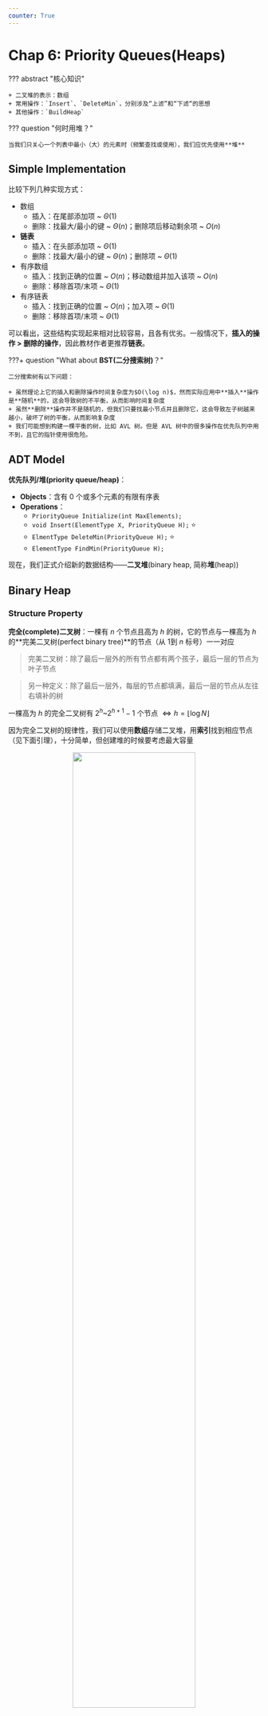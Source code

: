 ```yaml
---
counter: True
---
```


# Chap 6: Priority Queues(Heaps)

??? abstract "核心知识"

	+ 二叉堆的表示：数组
	+ 常用操作：`Insert`、`DeleteMin`，分别涉及“上滤”和“下滤“的思想
	+ 其他操作：`BuildHeap`

??? question "何时用堆？"

	当我们只关心一个列表中最小（大）的元素时（频繁查找或使用），我们应优先使用**堆**

## Simple Implementation

比较下列几种实现方式：

+ 数组
	+ 插入：在尾部添加项 \~ $\Theta(1)$
	+ 删除：找最大/最小的键 \~ $\Theta(n)$；删除项后移动剩余项 \~ $O(n)$
+ **链表**
	+ 插入：在头部添加项 \~ $\Theta(1)$
	+ 删除：找最大/最小的键 \~ $\Theta(n)$；删除项 \~ $\Theta(1)$
+ 有序数组
	+ 插入：找到正确的位置 \~ $O(n)$；移动数组并加入该项 \~ $O(n)$
	+ 删除：移除首项/末项 \~ $\Theta(1)$
+ 有序链表
	+ 插入：找到正确的位置 \~ $O(n)$；加入项 \~ $\Theta(1)$
	+ 删除：移除首项/末项 \~ $\Theta(1)$

可以看出，这些结构实现起来相对比较容易，且各有优劣。一般情况下，**插入的操作 > 删除的操作**，因此教材作者更推荐**链表**。

???+ question "What about **BST(二分搜索树)**？"

	二分搜索树有以下问题：

	+ 虽然理论上它的插入和删除操作时间复杂度为$O(\log n)$，然而实际应用中**插入**操作是**随机**的，这会导致树的不平衡，从而影响时间复杂度
	+ 虽然**删除**操作并不是随机的，但我们只要找最小节点并且删除它，这会导致左子树越来越小，破坏了树的平衡，从而影响复杂度
	+ 我们可能想到构建一棵平衡的树，比如 AVL 树。但是 AVL 树中的很多操作在优先队列中用不到，且它的指针使用很危险。 

## ADT Model

**优先队列/堆(priority queue/heap)**：

+ **Objects**：含有 0 个或多个元素的有限有序表
+ **Operations**：
	+ `PriorityQueue Initialize(int MaxElements);`
	+ `void Insert(ElementType X, PriorityQueue H);` :star:
	+ `ElmentType DeleteMin(PriorityQueue H);` :star:
	+ `ElementType FindMin(PriorityQueue H);`

现在，我们正式介绍新的数据结构——**二叉堆**(binary heap, 简称**堆**(heap))

## Binary Heap

### Structure Property

**完全(complete)二叉树**：一棵有 $n$ 个节点且高为 $h$ 的树，它的节点与一棵高为 $h$ 的**完美二叉树(perfect binary tree)**的节点（从 1到 $n$ 标号）一一对应
>完美二叉树：除了最后一层外的所有节点都有两个孩子，最后一层的节点为叶子节点

>另一种定义：除了最后一层外，每层的节点都填满，最后一层的节点从左往右填补的树

一棵高为 $h$ 的完全二叉树有 $2^h$~$2^{h + 1} - 1$ 个节点 $\Leftrightarrow h = \lfloor \log N \rfloor$

因为完全二叉树的规律性，我们可以使用**数组**存储二叉堆，用**索引**找到相应节点（见下面引理），十分简单，但创建堆的时候要考虑最大容量

<div style="text-align: center; margin-top: 15px;">
<img src="Images/C6/Quicker_20240403_145352.png" width="70%" style="margin: 0 auto;">
</div>

🌟引理：如果一棵有$n$个节点的**完全二叉树**按**层序**表示，则对于索引为 $i(1 \le i \le n)$ 的节点，我们有：

+ **父节点**的索引 $= \begin{cases} \lfloor \dfrac{i}{2} \rfloor & \text{if } i \ne 1 \\ \text{None} & \text{if } i = 1\end{cases}$
>C语言的整数除法自动帮我们向下取整，因此直接除就行了

+ **左孩子**的索引 $= \begin{cases} 2i & \text{if } 2i \le n \\ \text{None} & \text{if } 2i > n\end{cases}$

+ **右孩子**的索引 $= \begin{cases} 2i + 1 & \text{if } 2i + 1 \le n \\ \text{None} & \text{if } 2i + 1 > n\end{cases}$

!!! note "注"

	索引从 1 开始，看似只是为了得到比较舒服的表示法。但这样做后，索引为 0 的位置就空出来了，我们之后会利用这个位置，作为**哨兵(sentinel)**（将其设为整个堆的最小值），方便后面的*插入*和*删除*操作

声明部分：

``` c
struct HeapStruct
{
	/* Maximum size that can fit in the heap */
	unsigned int max_heap_size;
	/* Current size of elements in the heap */
	unsigned int size;
	element_type *elements;
};
typedef struct HeapStruct *PriorityQueue;
```

#### Initialize

``` c
PriorityQueue Initiailize(int MaxElments)
{
	PriorityQueue H;
	if (MaxElements < MinPQSize)
		return Error("Priority queue size is too small");
	H = (PriorityQueue)malloc(sizeof(struct HeapStruct));
	if (H == NULL)
		return FatalError("Out of Space!!!");
	// Allocate the array plus one extra for sentinel
	H->Elements = (ElementType * )malloc((MaxElements + 1) * sizeof(ElementType));
	if (H->Elements == NULL)
		return FatalError("Out of Space!!!");
	H->Capacity = MaxElements;
	H->Size = 0;
	H->Elements[0] = MinData;  // set the sentinel
	return H;
}
```
### Heap Order Property

+ **最小树(min tree)**：一棵树中每个节点的键值不大于它的孩子
+ **最小堆(min heap)**：完全二叉树 + 最小树

> 我们也能以类似的方法定义**最大堆**，这里就不写出来了

<div style="text-align: center; margin-top: 15px;">
<img src="Images/C6/Quicker_20240403_151551.png" width="70%" style="margin: 0 auto;">
</div>

+ 显而易见，**根节点**是堆中最小(大)的节点
+ 从堆的根节点出发，到任意节点的路径上的节点是**有序**的（比如最小堆中路径上的节点是按升序排列的）
+ 但是对整个堆的遍历无法表示所有节点的顺序

### Basic Heap Operations

#### Insertion

!!! note "思路"

	+ 因为要保持完全二叉树的状态，因此**唯一**可插入节点的位置是**最后一个位置**
	+ 插入以后要调整节点的位置：
		+ 将该节点与其父节点比较，如果比父节点小，则将父节点往下移
		+ 重复该步骤，直至比当前比较的节点更大则停止，此时的位置即为新节点的位置
		
	这种技巧被称为“**上滤(percolate up)**”。

???+ play "动画演示"

	<div style="text-align: center; margin-top: 15px;">
	<img src="Images/C6/1.gif" width="70%" style="margin: 0 auto;">
	</div>

	这里的动画演示稍微有点小问题：实际过程中，新加入的值要等到位置确定后再放入数组中，而不是马上就放入（这样看起来就像是在“交换”两个数，实际上没有出现过交换的操作）

??? code "代码实现"

	``` c
	// H->Elements[0] is a sentinel
	void Insert(ElementType X, PriorityQueue H)
	{
		int p = ++H->Size;
		H->Element[p] = X;
		PercolateUp(p, H);
	}

	void PercolateUp(int p, PriorityHeap H)
	{
		int i;
		ElementType x = H->Elements[p];

		for (i = p; H->Elements[i / 2] > x; i /= 2)
			H->Elements[i] = H->Elements[i / 2];

		H->Elements[i] = x;
	}
	```

+ 在比较过程中，并没有直接交换两个数，因为实现一次交换就需要三条赋值语句。如果一个节点向上移动 $d$ 层，则需要执行 $3d$ 次运算；而上面的方法只需 $d + 1$ 次运算，显然**更快**
+ 正如上面所说，0 位置的节点被称为**哨兵**，将它的值设为整个堆的最小值。有了它，我们就不需要用“`while`循环 + 根节点位置特判“这么麻烦，对待根节点也能像对待其他节点一样，因此只要用简单的 `for` 循环就能实现
+ 时间复杂度：$T(N) = O(\log N)$

#### DeleteMin

!!! note "思路"

	+ 要找到最小值非常简单——就是**首项**
	+ 但是删除首项后，还是要保证该树是完全二叉树+最小树。因此实际上我们应删除**最后一个节点**，然后考虑如何安置原来在最后位置上的节点：
		+ 先将它放入根节点的位置（因为”删除“操作，这个位置空出来了），再让它和左右孩子比较
		+ 如果比左右孩子都大，则要将最小的孩子放入根节点
		+ 接着将它与这个孩子的左右孩子比较，……，直至比左右孩子都小为止
		
	这种技巧被称为“**下滤(percolate down)**”。

???+ play "动画演示"

	<div style="text-align: center; margin-top: 15px;">
	<img src="Images/C6/2.gif" width="70%" style="margin: 0 auto;">
	</div>

	这里的动画同样有点小问题：注意“下滤”和“上滤”的本质相同，它们只是通过比较元素大小确定新元素应放的位置，中间**没有**采用**交换**的操作。

??? code "代码实现"

	``` c
	ElementType DeleteMin(PriorityQueue H)
	{
		ElementType MinElement;
		MinElement = H->Elements[1];
		H->Elements[1] = H->Elements[H->Size--];
		PercolateDown(1, H);
		return MinElement;
	}

	void PercolateDown(int p, PriorityQueue H)
	{
		int i, child;
		ElementType last = H->Elements[p];

		for (i = p; i * 2 <= H->Size; i = child)
		{
			child = i * 2;
			if (child != H->Size && H->Elements[child + 1] < H->Elements[child])
				child++;
			if (last > H->Elements[child])
				H->Elements[i] = H->Elements[child];
			else
				break;
		}
		H->Elements[i] = last;
	}

	```

+ 看到 `PercolateDown()` 函数的 `for` 循环中的第一个 `if` 语句：
	+ 它考虑了只有一个左孩子的节点的情况
	+ 同时，它也选择了最小的孩子作为接下来的比较对象
+ 可以使用另一个**哨兵**来移除这个 `if` 语句：对于节点总数为偶数的堆（由完全二叉树的性质知，此时存在一个只有左孩子的节点），在最后位置的下一个位置上添加一个节点，并将其值设为整个堆的最大值，这样就可以防止某个节点下滤的时候被安置在不存在的节点上，而不需要特判
+ 时间复杂度：$T(N) = O(\log N)$

### Other Heap Operations

!!! warning "注意"

	+ 如果我们想要频繁地**查找**某个列表中的**任意**元素，那么**堆**绝对**不是**合理的选择，因为在堆里找元素需要线性扫描（$O(n)$）。我们应该采用二分搜索树、散列表等方法
	+ 在最小堆中找最大值也是不合理的，理由同上

$\mathrm{DecreaseKey}(P, \Delta, H)$

将位置为$P$的节点的键值减去 $\Delta$，这样对应节点的优先级就会提高（**上滤**）

$\mathrm{IncreaseKey}(P, \Delta, H)$

将位置为$P$的节点的键值加上 $\Delta$，这样对应节点的优先级就会下降（**下滤**）

>注：这两个操作一般由**系统管理员**，而非一般的用户使用。比如：
>
>+ 前者可使某个程序提到最高优先级
>+ 后者可将占用CPU时间过多的进程的优先级往下调

$\mathrm{Delete}(P, H)$

从堆中移除位置为$P$的节点（删除由用户终止（非正常结束）的进程）。看似很复杂，实际上我们可以运用之前的 `DecreaseKey()` 和 `DeleteMin()` 函数，其中前者第二个参数令为 $\infty$（减去无限大的数，成为最小的数，然后利用 `DeleteMin()`）

$\mathrm{BuildHeap}(H)$

:dart:：列表（数组）$\rightarrow$ 最小堆

!!! note "方法"

	=== "法1"

		对于每个节点使用`Insert()`函数 $\rightarrow O(N\log N)$ ？❌

	=== "法2"

		采用“**下滤**”思想：

		+ 先将表中的元素按**层序**放入一棵完全二叉树中
		+ 然后从层序遍历中的**最后一个内部节点**开始，按层序的逆序到**根节点**为止，每个节点都需要使用 `PercolateDown()` 函数，确定自己的最终位置

		定理：对于一棵高为 $h$，拥有 $2^{h+1}-1$ 个节点的完美二叉树，所有节点高度之和为 $2^{h+1} - 1 - (h+1)$

		由这个定理，可推得时间复杂度为：$O(N)$

???+ play "动画演示"

	<div style="text-align: center; margin-top: 15px;">
	<img src="Images/C6/3.gif" width="70%" style="margin: 0 auto;">
	</div>

代码实现：

``` c
for (i = N / 2; i > 0; i--)
	PercolateDown(i);
```


## Applications of Priority Queues

举例：

+ [操作系统](#other-heap-operations)
+ 外部排序（之后 ADS 会讲到）
+ 贪心算法
+ 离散事件模拟（见[下面](#event-simulation)）

### The Selection Problem

!!! question "问题"
	
	给定$N$个元素，找到第$k$大的元素

!!! note "算法"

	这两个算法易于理解但效率不高：

	=== "算法1"

		对所有元素排好序，再找第$k$大的数 $\rightarrow O(N^2)$

	=== "算法2"

		先取前$k$个数并对这些数排好序，再将剩余 $N - k$ 个数分别与这 $k$ 个数比较：如果比这 $k$ 个数中最小的数更大，将最小的数踢出去，让待判断的数进去并放入正确的位置。
		
		时间复杂度为 $O(N \cdot k)$。最坏情况 $k = \lceil N/2 \rceil$ 时，时间复杂度为 $O(N^2)$

	---
	利用我们刚学的堆，可以得到两个复杂度均为 $O(N \log N)$ 的算法：

	=== "算法3"

		为了方便起见，这里我们讨论找第 $k$ 小的数（道理都是一样的）。先对这 $N$ 个元素构建堆（使用 `BuildHeap()` 函数），然后使用 $k$ 次 `DeleteMin()` 函数，最后一次从堆中得到的元素便是我们想要的第 $k$ 小的元素。时间复杂度 $O(N + k \log N)$，最坏情况为 $k = \lceil N/2 \rceil$，时间复杂度为 $\Theta(N \log N)$

	=== "算法4"

		借鉴算法2的思想，先对前$k$个数构建堆(使用 `BuildHeap()` 函数)，然后将剩下 $N - k$ 个元素与堆中根节点(最小值)进行比较，如果比它大，则需要使用 `DeleteMin()` 和 `Insert()` 两个函数。时间复杂度为 $O(k + (N - k)\log k) = O(N \log k)$，最坏情况为 $\Theta(N \log N)$

### Event Simulation

!!! question "问题"

	在银行中，顾客排在一列队伍中，等待 $k$ 位出纳员中的一位有空。分析每位顾客的平均等待时间、队伍的长度

???+ note "分析"

	该模拟中包含两个事件：*顾客到达银行*，*顾客离开银行（一位出纳员因此处于空闲状态）*

	我们可以使用概率函数产生输入流，该输入流包含一组有*到达时间*和*服务时间*的有序对，按到达时间排序。我们不采用精确的时间，而是以 tick 作为计时单位。开始时，将 tick 初始化为 0；当没有顾客进来且所有出纳员都处于空闲状态时，模拟结束。

	如果我们通过循环每个 tick 来处理整个程序的话，那么运行时间跟顾客和时间的数量无关，而且运行效率很低。因此我们**根据最近时间发生的事件来增加 tick**，这分为两种情况：下一位顾客的到来，有一位顾客离开。

	对于正在排队的顾客，我们用**队列**来存储；对于每位顾客离开时间的存储，我们用**优先队列**存储，以便我们找到最近发生的事件。
	
	时间复杂度：$O(C \log(k + 1))$

## d-Heaps

d叉堆：所有节点最多有 $d$ 个孩子

<div style="text-align: center; margin-top: 15px;">
<img src="Images/C6/Quicker_20240627_151740.png" width="70%" style="margin: 0 auto;">
</div>

$d$并不是越大越好，理由如下：

+ 虽然 `Insert()` 速度变快（$O(\log_dN)$），但`DeleteMin()`要找到最小的孩子，需要 $d - 1$ 次比较，因此时间复杂度将会变成 $O(d \log_d N)$
+ 在找某个节点的左右孩子或父节点时，二叉堆中的 $\times 2$ 或 /2 仅仅是个**移位**操作，但d-Heap中的 $\times d$ 或 $/ d$ 则更加复杂

优势：

+ 就如前文所说，插入操作往往比删除操作多，因此我们从 `Insert()` 的提速中获得的好处比 `DeleteMin()` 的降速带来的弊端更多
+ 如果优先队列太大，以至于主内存无法容纳，则d-Heap比二叉堆更有优势

补充：对于节点$i$

+ 父节点：$\lfloor \dfrac{i + d - 2}{d} \rfloor$
+ 第一个孩子：$(i - 1)d + 2$
+ 最后一个孩子：$id + 1$

## D-Heap 父节点 第一个孩子 最后一个孩子推导



当 **d-heap** 的根节点存储在数组的 **位置1**（即数组从1开始索引）时，父子节点的位置关系需要重新推导。以下是详细公式和解释：

---

### **1. 数组存储规则**
- **根节点**位于索引 **1**。
- 对于任意节点 `i`（`i ≥ 1`）：
  - **父节点**：通过子节点索引反推。
  - **子节点**：父节点的子节点连续存储在 `d` 个位置中。

---

### **2. 公式推导**
#### **(1) 父节点位置**
- 子节点 `i` 的父节点 `p` 满足：
  \[
  p = \left\lfloor \frac{i - 2}{d} \right\rfloor + 1
  \]
  **推导逻辑**：
  - 每个父节点 `p` 的第一个子节点为 `d*(p-1) + 2`（见下文）。
  - 反推时，子节点 `i` 的父节点需满足：
    \[
    d(p-1) + 2 \leq i \leq d \cdot p + 1
    \]
  - 解不等式得：
    \[
    p = \left\lfloor \frac{i - 2}{d} \right\rfloor + 1
    \]

  **例子**（d=3）：
  - 子节点 `i=5` 的父节点：
    \[
    p = \left\lfloor \frac{5 - 2}{3} \right\rfloor + 1 = \left\lfloor 1 \right\rfloor + 1 = 2
    \]

#### **(2) 第一个子节点位置**
- 父节点 `p` 的第一个子节点为：
  \[
  \text{first\_child} = d \cdot (p - 1) + 2
  \]
  **推导逻辑**：
  - 根节点 `p=1` 的第一个子节点是 `2`，第二个子节点是 `3`，依此类推，共 `d` 个子节点。
  - 推广到任意父节点 `p`，其第一个子节点位置为：
    \[
    \text{first\_child} = d(p-1) + 2
    \]

  **例子**（d=3，p=2）：
  \[
  \text{first\_child} = 3 \cdot (2-1) + 2 = 5
  \]

#### **(3) 最后一个子节点位置**
- 父节点 `p` 的最后一个子节点为：
  \[
  \text{last\_child} = d \cdot p + 1
  \]
  **推导逻辑**：
  - 父节点 `p` 的子节点连续占据 `d` 个位置，因此最后一个子节点为：
    \[
    \text{last\_child} = \text{first\_child} + (d-1) = d(p-1) + 2 + (d-1) = d \cdot p + 1
    \]

  **例子**（d=3，p=2）：
  \[
  \text{last\_child} = 3 \cdot 2 + 1 = 7
  \]

---

### **3. 实例验证**
以 **三叉堆（d=3）** 为例，数组索引与节点关系如下：
```
索引: 1 | 2 3 4 | 5 6 7 8 9 10 11 12 | ...
层级: 根 | 第1层 |      第2层        | ...
```
- **父节点计算**：
  - 子节点 `i=5` 的父节点：
    \[
    p = \left\lfloor \frac{5-2}{3} \right\rfloor + 1 = 1 + 1 = 2
    \]
  - 子节点 `i=7` 的父节点：
    \[
    p = \left\lfloor \frac{7-2}{3} \right\rfloor + 1 = 1 + 1 = 2
    \]
- **子节点计算**：
  - 父节点 `p=2` 的子节点为 `5, 6, 7`（由 `3*(2-1)+2=5` 到 `3*2+1=7`）。

---

### **4. 边界条件**
- **根节点（i=1）**：无父节点。
- **叶子节点**：若 `d*(p-1) + 2 > 数组长度`，则节点 `p` 无子节点。

---

### **总结**
- **父节点**：
  \[
  \text{parent} = \left\lfloor \frac{i - 2}{d} \right\rfloor + 1
  \]
- **第一个子节点**：
  \[
  \text{first\_child} = d \cdot (p - 1) + 2
  \]
- **最后一个子节点**：
  \[
  \text{last\_child} = d \cdot p + 1
  \]

这些公式是操作 **根节点从1开始的d-heap** 的基础，例如插入、删除、堆化等操作均依赖于此。
